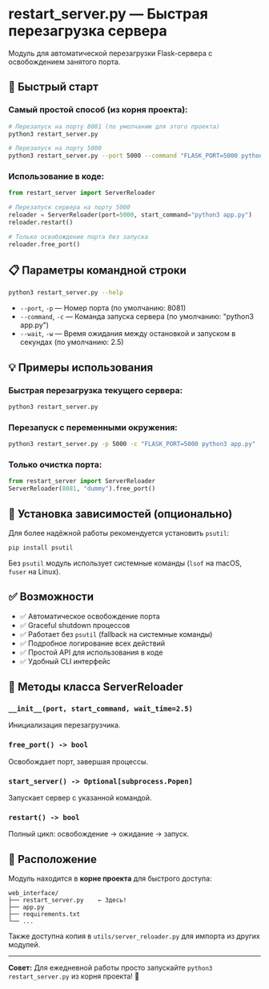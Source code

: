 # restart_server.py — Быстрая перезагрузка сервера

Модуль для автоматической перезагрузки Flask-сервера с освобождением занятого порта.

## 🚀 Быстрый старт

### Самый простой способ (из корня проекта):

```bash
# Перезапуск на порту 8081 (по умолчанию для этого проекта)
python3 restart_server.py

# Перезапуск на порту 5000
python3 restart_server.py --port 5000 --command "FLASK_PORT=5000 python3 app.py"
```

### Использование в коде:

```python
from restart_server import ServerReloader

# Перезапуск сервера на порту 5000
reloader = ServerReloader(port=5000, start_command="python3 app.py")
reloader.restart()

# Только освобождение порта без запуска
reloader.free_port()
```

## 📋 Параметры командной строки

```bash
python3 restart_server.py --help
```

- `--port`, `-p` — Номер порта (по умолчанию: 8081)
- `--command`, `-c` — Команда запуска сервера (по умолчанию: "python3 app.py")
- `--wait`, `-w` — Время ожидания между остановкой и запуском в секундах (по умолчанию: 2.5)

## 💡 Примеры использования

### Быстрая перезагрузка текущего сервера:
```bash
python3 restart_server.py
```

### Перезапуск с переменными окружения:
```bash
python3 restart_server.py -p 5000 -c "FLASK_PORT=5000 python3 app.py"
```

### Только очистка порта:
```python
from restart_server import ServerReloader
ServerReloader(8081, "dummy").free_port()
```

## 🔧 Установка зависимостей (опционально)

Для более надёжной работы рекомендуется установить `psutil`:

```bash
pip install psutil
```

Без `psutil` модуль использует системные команды (`lsof` на macOS, `fuser` на Linux).

## ✅ Возможности

- ✅ Автоматическое освобождение порта
- ✅ Graceful shutdown процессов
- ✅ Работает без `psutil` (fallback на системные команды)
- ✅ Подробное логирование всех действий
- ✅ Простой API для использования в коде
- ✅ Удобный CLI интерфейс

## 📝 Методы класса ServerReloader

### `__init__(port, start_command, wait_time=2.5)`
Инициализация перезагрузчика.

### `free_port() -> bool`
Освобождает порт, завершая процессы.

### `start_server() -> Optional[subprocess.Popen]`
Запускает сервер с указанной командой.

### `restart() -> bool`
Полный цикл: освобождение → ожидание → запуск.

## 🎯 Расположение

Модуль находится в **корне проекта** для быстрого доступа:
```
web_interface/
├── restart_server.py    ← Здесь!
├── app.py
├── requirements.txt
└── ...
```

Также доступна копия в `utils/server_reloader.py` для импорта из других модулей.

---

**Совет:** Для ежедневной работы просто запускайте `python3 restart_server.py` из корня проекта! 🎉
